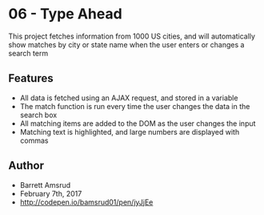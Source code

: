 # 06 - Type Ahead

This project fetches information from 1000 US cities, and will automatically show matches by city or state name when the user enters or changes a search term

## Features

- All data is fetched using an AJAX request, and stored in a variable
- The match function is run every time the user changes the data in the search box
- All matching items are added to the DOM as the user changes the input
- Matching text is highlighted, and large numbers are displayed with commas

## Author

- Barrett Amsrud
- February 7th, 2017
- http://codepen.io/bamsrud01/pen/jyJjEe
